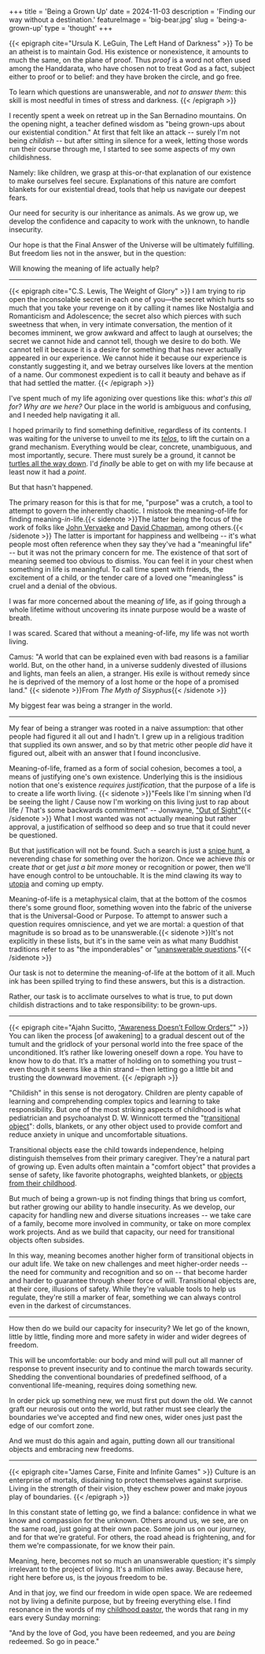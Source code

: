 +++
title = 'Being a Grown Up'
date = 2024-11-03
description = 'Finding our way without a destination.'
featureImage = 'big-bear.jpg'
slug = 'being-a-grown-up'
type = 'thought'
+++

{{< epigraph cite="Ursula K. LeGuin, The Left Hand of Darkness" >}}
To be an atheist is to maintain God. His existence or nonexistence, it amounts to much the same, on the plane of proof.
Thus _proof_ is a word not often used among the Handdarata, who have chosen not to treat God as a fact, subject either to proof or to belief: and they have broken the circle, and go free.

To learn which questions are unanswerable, and _not to answer them_: this skill is most needful in times of stress and darkness.
{{< /epigraph >}}

I recently spent a week on retreat up in the San Bernadino mountains. On the opening night, a teacher defined wisdom as "being grown-ups about our existential condition."
At first that felt like an attack -- surely I'm not being _childish_ -- but after sitting in silence for a week, letting those words run their course through me, I started to see some aspects of my own childishness.

Namely: like children, we grasp at this-or-that explanation of our existence to make ourselves feel secure.
Explanations of this nature are comfort blankets for our existential dread, tools that help us navigate our deepest fears.

Our need for security is our inheritance as animals.
As we grow up, we develop the confidence and capacity to work with the unknown, to handle insecurity.

Our hope is that the Final Answer of the Universe will be ultimately fulfilling.
But freedom lies not in the answer, but in the question:

Will knowing the meaning of life actually help?

---

{{< epigraph cite="C.S. Lewis, The Weight of Glory" >}}
I am trying to rip open the inconsolable secret in each one of you—the secret which hurts so much that you take your revenge on it by calling it names like Nostalgia and Romanticism and Adolescence; the secret also which pierces with such sweetness that when, in very intimate conversation, the mention of it becomes imminent, we grow awkward and affect to laugh at ourselves; the secret we cannot hide and cannot tell, though we desire to do both. We cannot tell it because it is a desire for something that has never actually appeared in our experience. We cannot hide it because our experience is constantly suggesting it, and we betray ourselves like lovers at the mention of a name. Our commonest expedient is to call it beauty and behave as if that had settled the matter.
{{< /epigraph >}}

I've spent much of my life agonizing over questions like this: *what's this all for? Why are we here?*
Our place in the world is ambiguous and confusing, and I needed help navigating it all.

<!-- Whole societies focus on refining belief systems around such questions.
And "belief systems" here applies in a broad sense, whether that be religious systems, economic systems, philosophy, nationalism, corporations, ideologies, cults, you name it.
Such systems serve to prop up various aspects of our own identity.

{{< epigraph cite="David Foster Wallace, [This is Water](https://fs.blog/david-foster-wallace-this-is-water/#:~:text=in%20the%20day%2Dto%2Dday%20trenches%20of%20adult%20life%2C%20there%20is%20actually%20no%20such%20thing%20as%20atheism)" >}}
In the day-to-day trenches of adult life, there is actually no such thing as atheism.
There is no such thing as not worshipping.
Everybody worships.
The only choice we get is what to worship.
{{< /epigraph >}} -->

I hoped primarily to find something definitive, regardless of its contents.
I was waiting for the universe to unveil to me its *[telos](https://en.wikipedia.org/wiki/Teleology)*, to lift the curtain on a grand mechanism.
Everything would be clear, concrete, unambiguous, and most importantly, secure.
There must surely be a ground, it cannot be [turtles all the way down](https://en.wikipedia.org/wiki/Turtles_all_the_way_down).
I'd _finally_ be able to get on with my life because at least now it had a _point_.

But that hasn't happened.

The primary reason for this is that for me, "purpose" was a crutch, a tool to attempt to govern the inherently chaotic.
I mistook the meaning-of-life for finding meaning-*in*-life.{{< sidenote >}}The latter being the focus of the work of folks like [John Vervaeke](https://youtu.be/yImlXr5Tr8g?t=99) and [David Chapman](https://meaningness.com/), among others.{{< /sidenote >}}
The latter is important for happiness and wellbeing -- it's what people most often reference when they say they've had a "meaningful life" -- but it was not the primary concern for me.
The existence of that sort of meaning seemed too obvious to dismiss.
You can feel it in your chest when something in life is meaningful.
To call time spent with friends, the excitement of a child, or the tender care of a loved one "meaningless" is cruel and a denial of the obvious.

I was far more concerned about the meaning _of_ life, as if going through a whole lifetime without uncovering its innate purpose would be a waste of breath.

I was scared.
Scared that without a meaning-of-life, my life was not worth living.

Camus: "A world that can be explained even with bad reasons is a familiar world. But, on the other hand, in a universe suddenly divested of illusions and lights, man feels an alien, a stranger. His exile is without remedy since he is deprived of the memory of a lost home or the hope of a promised land." {{< sidenote >}}From _The Myth of Sisyphus_{{< /sidenote >}}

My biggest fear was being a stranger in the world.

---

My fear of being a stranger was rooted in a naive assumption: that other people had figured it all out and I hadn't.
I grew up in a religious tradition that supplied its own answer, and so by that metric other people *did* have it figured out, albeit with an answer that I found inconclusive.

Meaning-of-life, framed as a form of social cohesion, becomes a tool, a means of justifying one's own existence.
Underlying this is the insidious notion that one's existence *requires justification*, that the purpose of a life is to create a life worth living. {{< sidenote >}}"Feels like I'm sinning when I’d be seeing the light / Cause now I'm working on this living just to rap about life / That's some backwards commitment" -- Jonwayne, ["Out of Sight"](https://www.youtube.com/watch?v=l4F21FUL1b8){{< /sidenote >}}
What I most wanted was not actually meaning but rather approval, a justification of selfhood so deep and so true that it could never be questioned.

But that justification will not be found.
Such a search is just a [snipe hunt](https://en.wikipedia.org/wiki/Snipe_hunt), a neverending chase for something over the horizon.
Once we achieve *this* or create *that* or get *just a bit more* money or recognition or power, then we'll have enough control to be untouchable.
It is the mind clawing its way to [utopia](https://en.wikipedia.org/wiki/Utopia#:~:text=meant%20any%20non%2Dexistent%20society) and coming up empty.

<!-- Meaning-in-life is a helpful foil for understanding this. -->
<!-- Meaning-in-life is rooted in perspective: what is meaningful to one person may not be meaningful to another. -->
<!-- We cannot explain our way into meaning. -->
<!-- It is felt, firmly rooted in our own history and way of seeing the world. -->
<!-- This is a helpful view, of course -- it's a core component of a healthy ego used as part of our daily life and our interactions with others. -->

Meaning-of-life is a metaphysical claim, that at the bottom of the cosmos there's some ground floor, something woven into the fabric of the universe that is the Universal-Good or Purpose.
To attempt to answer such a question requires omniscience, and yet we are mortal: a question of that magnitude is so broad as to be unanswerable.{{< sidenote >}}It's not explicitly in these lists, but it's in the same vein as what many Buddhist traditions refer to as "the imponderables" or "[unanswerable questions](https://en.wikipedia.org/wiki/The_unanswerable_questions)."{{< /sidenote >}}

Our task is not to determine the meaning-of-life at the bottom of it all.
Much ink has been spilled trying to find these answers, but this is a distraction.

Rather, our task is to acclimate ourselves to what is true, to put down childish distractions and to take responsibility: to be grown-ups.

---

<!--
This is not a call to throw those things away, but rather an opportunity to clarify a few distinctions that distracted me for many years.
"Meaning" is
I posit that **putting aside meaning leads to more degrees of freedom than holding onto it**.

Making something "meaningful" requires a perspective -- meaningful *with respect to what*.
For most of us, moments are meaningful to *us*.
What's meaningful to me is not necessarily meaningful to you, so all of our meaning-making systems are inherently self-centered. -->

<!-- And so meaning so often is co-opted as another tool by which we enforce our own egoic framework out onto others. -->
<!-- It is another way in which we try to orient ourselves in a sprawling, confusing, chaotic world that we cannot understand. -->

{{< epigraph cite="Ajahn Sucitto, [&ldquo;Awareness Doesn&rsquo;t Follow Orders&rdquo;](https://ajahnsucitto.org/articles/awareness-doesnt-follow-orders/)" >}}
You can liken the process [of awakening] to a gradual descent out of the tumult and the gridlock of your personal world into the free space of the unconditioned.
It’s rather like lowering oneself down a rope.
You have to know how to do that.
It’s a matter of holding on to something you trust – even though it seems like a thin strand – then letting go a little bit and trusting the downward movement.
{{< /epigraph >}}

<!-- Meaning is a tool -- it's something to hold on to as we gradually acclimate ourselves to more and more degrees of freedom. -->

<!--
Centuries of continental philosophy and millions of pages of hand-wringing have been spent on the ambiguous nature of meaning, trying to rationalize it to a point where it makes sense. -->
<!-- This is understandable: a lack of clarity on this front means that our lives are inherently insecure, that change is inevitable *no matter what we do*. -->
<!-- Our inheritance as animals is to fear this, and so we devise tricks, use our brains to find ways around this. -->
<!-- If only we can make the world like *this* then I'll be fine. -->
<!-- Once I get *this* much more I'll be done and can enjoy myself. -->
<!-- But it is not so. -->

"Childish" in this sense is not derogatory.
Children are plenty capable of learning and comprehending complex topics and learning to take responsibility.
But one of the most striking aspects of childhood is what pediatrician and psychoanalyst D. W. Winnicott termed the "[transitional object](https://dictionary.apa.org/transitional-object)": dolls, blankets, or any other object used to provide comfort and reduce anxiety in unique and uncomfortable situations.

Transitional objects ease the child towards independence, helping distinguish themselves from their primary caregiver.
They're a natural part of growing up.
Even adults often maintain a "comfort object" that provides a sense of safety, like favorite photographs, weighted blankets, or [objects from their childhood](https://www.upi.com/Odd_News/2012/02/21/35-percent-of-British-adults-sleep-with-bear/UPI-49791329806031/).

But much of being a grown-up is not finding things that bring us comfort, but rather growing our ability to handle insecurity.
As we develop, our capacity for handling new and diverse situations increases -- we take care of a family, become more involved in community, or take on more complex work projects.
And as we build that capacity, our need for transitional objects often subsides.

In this way, meaning becomes another higher form of transitional objects in our adult life.
We take on new challenges and meet higher-order needs -- the need for community and recognition and so on -- that become harder and harder to guarantee through sheer force of will.
Transitional objects are, at their core, illusions of safety.
While they're valuable tools to help us regulate, they're still a marker of fear, something we can always control even in the darkest of circumstances.

---

How then do we build our capacity for insecurity?
We let go of the known, little by little, finding more and more safety in wider and wider degrees of freedom.

This will be uncomfortable: our body and mind will pull out all manner of response to prevent insecurity and to continue the march towards security.
Shedding the conventional boundaries of predefined selfhood, of a conventional life-meaning, requires doing something new.

In order pick up something new, we must first put down the old.
We cannot graft our neurosis out onto the world, but rather must see clearly the boundaries we've accepted and find new ones, wider ones just past the edge of our comfort zone.

And we must do this again and again, putting down all our transitional objects and embracing new freedoms.

---

{{< epigraph cite="James Carse, Finite and Infinite Games" >}}
Culture is an enterprise of mortals, disdaining to protect themselves against surprise.
Living in the strength of their vision, they eschew power and make joyous play of boundaries.
{{< /epigraph >}}

In this constant state of letting go, we find a balance: confidence in what we know and compassion for the unknown.
Others around us, we see, are on the same road, just going at their own pace.
Some join us on our journey, and for that we're grateful.
For others, the road ahead is frightening, and for them we're compassionate, for we know their pain.

Meaning, here, becomes not so much an unanswerable question; it's simply irrelevant to the project of living.
It's a million miles away.
Because here, right here before us, is the joyous freedom to be.

And in that joy, we find our freedom in wide open space.
We are redeemed not by living a definite purpose, but by freeing everything else.
I find resonance in the words of my [childhood pastor](https://thealabamabaptist.org/jim-barnette-longtime-pastor-and-samford-professor-dies-at-age-59/#:~:text=you%20have%20been%20redeemed%20and%20you%20are%20being%20redeemed), the words that rang in my ears every Sunday morning:

"And by the love of God, you have been redeemed, and you are *being* redeemed.
So go in peace."
